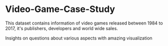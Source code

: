 # Video-Game-Case-Study

This dataset contains information of video games released between 1984 to 2017, it's publishers, developers and world wide sales.

Insights on questions about various aspects with amazing visualization
